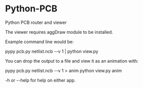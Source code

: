 Python-PCB
==========

Python PCB router and viewer

The viewer requires aggDraw module to be installed.

Example command line would be:

pypy pcb.py netlist.ncb --v 1 | python view.py

You can drop the output to a file and view it as an animation with:

pypy pcb.py netlist.ncb --v 1 > anim
python view.py anim

-h or --help for help on either app.
